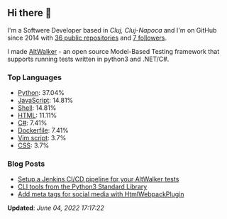 <h2>Hi there 👋</h2>

<!-- This is just the base template, feel free to change it. -->

<p>
    I'm a Softwere Developer based in <i>Cluj, Cluj-Napoca</i>
    and I'm on GitHub since 2014
    with <a href="https://github.com/Robert-96?tab=repositories">36 public repositories</a>
    and <a href="https://github.com/Robert-96?tab=followers">7 followers</a>.
</p>

<p>
    I made <a href="https://gitlab.com/altom/altwalker/altwalker">AltWalker</a> - an open source Model-Based Testing framework that supports running tests written in python3 and .NET/C#.
</p>

<h3>Top Languages</h3>

<ul>
    <li><a href="https://github.com/search?q=user%3ARobert-96&l=Python">Python</a>: 37.04%</li>
    <li><a href="https://github.com/search?q=user%3ARobert-96&l=JavaScript">JavaScript</a>: 14.81%</li>
    <li><a href="https://github.com/search?q=user%3ARobert-96&l=Shell">Shell</a>: 14.81%</li>
    <li><a href="https://github.com/search?q=user%3ARobert-96&l=HTML">HTML</a>: 11.11%</li>
    <li><a href="https://github.com/search?q=user%3ARobert-96&l=C%23">C#</a>: 7.41%</li>
    <li><a href="https://github.com/search?q=user%3ARobert-96&l=Dockerfile">Dockerfile</a>: 7.41%</li>
    <li><a href="https://github.com/search?q=user%3ARobert-96&l=Vim%20script">Vim script</a>: 3.7%</li>
    <li><a href="https://github.com/search?q=user%3ARobert-96&l=CSS">CSS</a>: 3.7%</li>
</ul>

<h3>Blog Posts</h3>

<ul>
    <li><a href="https://dev.to/robert96/setup-a-jenkins-pipeline-for-your-altwalker-tests-200h">Setup a Jenkins CI/CD pipeline for  your AltWalker tests</a></li>
    <li><a href="https://dev.to/robert96/cli-tools-from-the-python3-standard-library-37em">CLI tools from the Python3 Standard Library</a></li>
    <li><a href="https://dev.to/robert96/add-meta-tags-for-social-media-with-htmlwebpackplugin-21h2">Add meta tags for social media with HtmlWebpackPlugin</a></li>
</ul>

<p><strong>Updated</strong>: <i>June 04, 2022 17:17:22</i></p>